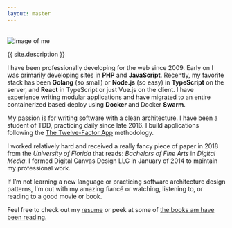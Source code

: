 ```yaml
---
layout: master
---
```


<br />

<img id="image-of-me" alt="image of me" />

<script>
    var myArray = [
      "/assets/misc/about/us.png",
      "/assets/misc/about/codecraft-2018.jpg",
      "/assets/misc/about/colorado-2018.jpg",
    ];
    var randomPictureLink = myArray[Math.floor(Math.random()*myArray.length)];
    var picture = document.getElementById("image-of-me");
    picture.src = randomPictureLink;
</script>

{{ site.description }}

I have been professionally developing for the web since 2009. Early on I was primarily developing sites in **PHP** and **JavaScript**. Recently, my favorite stack has been **Golang** (so small) or **Node.js** (so easy) in **TypeScript** on the server, and **React** in TypeScript or just Vue.js on the client. I have experience writing modular applications and have migrated to an entire containerized based deploy using **Docker** and Docker **Swarm**. 

My passion is for writing software with a clean architecture. I have been a student of TDD, practicing daily since late 2016. I build applications following the [The Twelve-Factor App](https://12factor.net/) methodology.

I worked relatively hard and received a really fancy piece of paper in 2018 from the _University of Florida_ that reads: _Bachelors of Fine Arts_ in _Digital Media_. I formed Digital Canvas Design LLC in January of 2014 to maintain my professional work.

If I’m not learning a new language or practicing software architecture design patterns, I'm out with my amazing fiancé or watching, listening to, or reading to a good movie or book. 

Feel free to check out my [resume](./resume) or peek at some of [the books am have been reading.](https://www.goodreads.com/jasonraimondi)

<!-- 

Oh, hello there. 

This wasnt really meant for you, but I can see why you might think it was. One day (hopefully soon) I will update this and either add some cool stuff to the console or more information about my technical skills in the comments, this was just text that I didnt want to lose to VC and forget it existed.

This text:

The Event Farm API was rewritten using TDD practices, and has maintained an 85% coverage on a roughly 200K+ (circa spring 2018) and growing LOC Rest API written in PHP 7.1 using **Domain Driven Design** and a Command/Query JSON REST API. 

--> 

<br>
<br>
